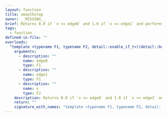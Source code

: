 ```yaml
---
layout: function
title: smoothstep
owner: __MISSING__
brief: Returns 0.0 if `x <= edge0` and 1.0 if `x >= edge1` and performs smooth Hermite interpolation between 0 and 1 when `edge0 < x < edge1`.
tags:
  - function
defined-in-file: ""
overloads:
  "template <typename F1, typename F2, detail::enable_if_t<((detail::builtin::is_genfloat<F1>::value && std::is_same<F1, F2>::value) || (std::is_same<F1, half>::value && detail::builtin::is_genfloath<F2>::value) || (std::is_same<F1, float>::value && detail::builtin::is_genfloatf<F2>::value) || (std::is_same<F1, double>::value && detail::builtin::is_genfloatd<F2>::value)), int> >\nF2 smoothstep(F1, F1, F2)":
    arguments:
      - description: ""
        name: edge0
        type: F1
      - description: ""
        name: edge1
        type: F1
      - description: ""
        name: x
        type: F2
    description: Returns 0.0 if `x <= edge0` and 1.0 if `x >= edge1` and performs smooth Hermite interpolation between 0 and 1 when `edge0 < x < edge1`.
    return: ""
    signature_with_names: "template <typename F1, typename F2, detail::enable_if_t<((detail::builtin::is_genfloat<F1>::value && std::is_same<F1, F2>::value) || (std::is_same<F1, half>::value && detail::builtin::is_genfloath<F2>::value) || (std::is_same<F1, float>::value && detail::builtin::is_genfloatf<F2>::value) || (std::is_same<F1, double>::value && detail::builtin::is_genfloatd<F2>::value)), int> >\nF2 smoothstep(F1 edge0, F1 edge1, F2 x)"
---
```

